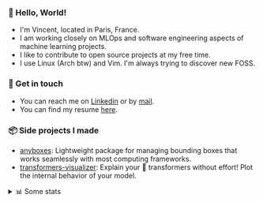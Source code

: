 ### 👋 Hello, World!

- I'm Vincent, located in Paris, France.
- I am working closely on MLOps and software engineering aspects of machine learning projects.
- I like to contribute to open source projects at my free time.
- I use Linux (Arch btw) and Vim. I'm always trying to discover new FOSS.

### 🔗 Get in touch

- You can reach me on [Linkedin](https://www.linkedin.com/in/vincent-duchauffour-3a9641155/) or by [mail](mailto:vincent.duchauffour@proton.me).
- You can find my resume [here](https://raw.githubusercontent.com/VDuchauffour/resume/main/resume.pdf).

### 📦 Side projects I made

- [anyboxes](https://github.com/VDuchauffour/anyboxes): Lightweight package for managing bounding boxes that works seamlessly with most computing frameworks.
- [transformers-visualizer](https://github.com/VDuchauffour/transformers-visualizer): Explain your 🤗 transformers without effort! Plot the internal behavior of your model. 

<details><summary>📊 Some stats</summary>  
  
<p align="center">
  <img alt="VDuchauffour's github stats" src="https://github-readme-stats.vercel.app/api?username=VDuchauffour&include_all_commits=true&show_icons=true&theme=react"/>
  <br />
  <img alt="VDuchauffour's streak stats" src="https://streak-stats.demolab.com?user=VDuchauffour&theme=react"/>
  <br />
  <img alt="VDuchauffour's language stats" src="https://github-readme-stats.vercel.app/api/top-langs/?username=VDuchauffour&count_private=true&include_all_commits=true&show_icons=true&layout=compact&theme=react"/>
  <!--   <br />
  <img alt="VDuchauffour's Wakatime stats" src="https://github-readme-stats.vercel.app/api/wakatime?username=VDuchauffour&theme=react"/> -->
</p>

#### 🧭 Wakatime stats
<!--START_SECTION:waka-->
![Code Time](http://img.shields.io/badge/Code%20Time-1%2C982%20hrs%2038%20mins-blue)

![Lines of code](https://img.shields.io/badge/From%20Hello%20World%20I%27ve%20Written-4.8%20million%20lines%20of%20code-blue)

**🐱 My GitHub Data** 

> 📦 981.7 kB Used in GitHub's Storage 
 > 
> 🏆 673 Contributions in the Year 2024
 > 
> 🚫 Not Opted to Hire
 > 
> 📜 9 Public Repositories 
 > 
> 🔑 2 Private Repositories 
 > 
**I'm an Early 🐤** 

```text
🌞 Morning                430 commits         ██░░░░░░░░░░░░░░░░░░░░░░░   08.33 % 
🌆 Daytime                2860 commits        ██████████████░░░░░░░░░░░   55.43 % 
🌃 Evening                1474 commits        ███████░░░░░░░░░░░░░░░░░░   28.57 % 
🌙 Night                  396 commits         ██░░░░░░░░░░░░░░░░░░░░░░░   07.67 % 
```
📅 **I'm Most Productive on Monday** 

```text
Monday                   1149 commits        ██████░░░░░░░░░░░░░░░░░░░   22.27 % 
Tuesday                  942 commits         █████░░░░░░░░░░░░░░░░░░░░   18.26 % 
Wednesday                851 commits         ████░░░░░░░░░░░░░░░░░░░░░   16.49 % 
Thursday                 997 commits         █████░░░░░░░░░░░░░░░░░░░░   19.32 % 
Friday                   821 commits         ████░░░░░░░░░░░░░░░░░░░░░   15.91 % 
Saturday                 105 commits         █░░░░░░░░░░░░░░░░░░░░░░░░   02.03 % 
Sunday                   295 commits         █░░░░░░░░░░░░░░░░░░░░░░░░   05.72 % 
```


📊 **This Week I Spent My Time On** 

```text
💬 Programming Languages: 
C++                      6 hrs 11 mins       ██████████████░░░░░░░░░░░   54.91 % 
Python                   3 hrs 23 mins       ████████░░░░░░░░░░░░░░░░░   30.11 % 
YAML                     1 hr 7 mins         ██░░░░░░░░░░░░░░░░░░░░░░░   09.96 % 
JSON                     16 mins             █░░░░░░░░░░░░░░░░░░░░░░░░   02.48 % 
Docker                   13 mins             ░░░░░░░░░░░░░░░░░░░░░░░░░   01.99 % 
```


 Last Updated on 25/06/2024 00:40:45 UTC
<!--END_SECTION:waka-->
</details>
